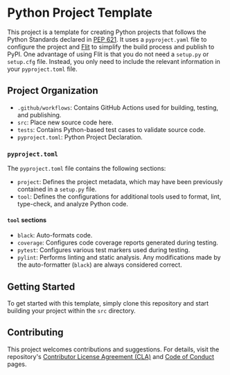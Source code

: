 # Python Project Template

This project is a template for creating Python projects that follows the Python Standards declared in [PEP 621](https://peps.python.org/pep-0621/).
It uses a `pyproject.yaml` file to configure the project and [Flit](https://pypi.org/project/flit/) to simplify the build process and publish to PyPI.
One advantage of using Flit is that you do not need a `setup.py` or `setup.cfg` file. Instead, you only need to include the relevant information in your `pyproject.toml` file.

## Project Organization

- `.github/workflows`: Contains GitHub Actions used for building, testing, and publishing.
- `src`: Place new source code here.
- `tests`: Contains Python-based test cases to validate source code.
- `pyproject.toml`: Python Project Declaration.

### `pyproject.toml`

The `pyproject.toml` file contains the following sections:

- `project`: Defines the project metadata, which may have been previously contained in a `setup.py` file.
- `tool`: Defines the configurations for additional tools used to format, lint, type-check, and analyze Python code.

#### `tool` sections

- `black`: Auto-formats code.
- `coverage`: Configures code coverage reports generated during testing.
- `pytest`: Configures various test markers used during testing.
- `pylint`: Performs linting and static analysis. Any modifications made by the auto-formatter (`black`) are always considered correct.

## Getting Started

To get started with this template, simply clone this repository and start building your project within the `src` directory.

## Contributing

This project welcomes contributions and suggestions.
For details, visit the repository's [Contributor License Agreement (CLA)](https://cla.opensource.microsoft.com) and [Code of Conduct](https://opensource.microsoft.com/codeofconduct/) pages.
